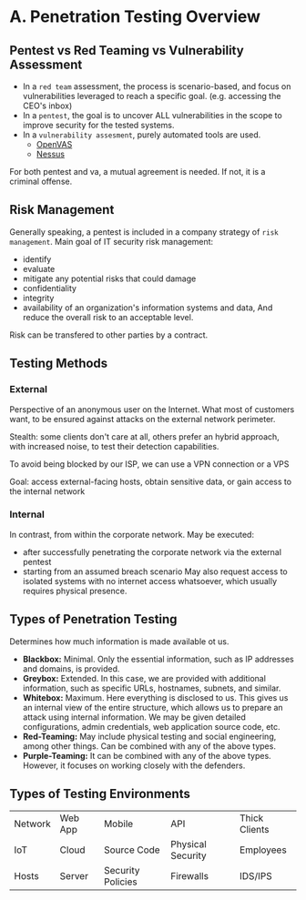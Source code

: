 # A. Penetration Testing Overview
## Pentest vs Red Teaming vs Vulnerability Assessment
* In a `red team` assessment, the process is scenario-based, and focus on vulnerabilities leveraged to reach a specific goal. (e.g. accessing the CEO's inbox)
* In a `pentest`, the goal is to uncover ALL vulnerabilities in the scope to improve security for the tested systems.
* In a `vulnerability assesment`, purely automated tools are used.
	* [OpenVAS](https://greenbone.github.io/docs/latest/background.html#architecture)
	* [Nessus](https://www.tenable.com/products/nessus)

For both pentest and va, a mutual agreement is needed. If not, it is a criminal offense.
## Risk Management
Generally speaking, a pentest is included in a company strategy of `risk management`.
Main goal of IT security risk management:
* identify
* evaluate
* mitigate
any potential risks that could damage
* confidentiality
* integrity
* availability
of an organization's information systems and data,
And reduce the overall risk to an acceptable level.

Risk can be transfered to other parties by a contract.
## Testing Methods
### External
Perspective of an anonymous user on the Internet. What most of customers want, to be ensured against attacks on the external network perimeter.

Stealth: some clients don't care at all, others prefer an hybrid approach, with increased noise, to test their detection capabilities.

To avoid being blocked by our ISP, we can use a VPN connection or a VPS

Goal: access external-facing hosts, obtain sensitive data, or gain access to the internal network
### Internal
In contrast, from within the corporate network. 
May be executed: 
- after successfully penetrating the corporate network via the external pentest
- starting from an assumed breach scenario
May also request access to isolated systems with no internet access whatsoever, which usually requires physical presence.
## Types of Penetration Testing
Determines how much information is made available ot us.

- **Blackbox:** Minimal. Only the essential information, such as IP addresses and domains, is provided.
- **Greybox:** Extended. In this case, we are provided with additional information, such as specific URLs, hostnames, subnets, and similar.
- **Whitebox:** Maximum. Here everything is disclosed to us. This gives us an internal view of the entire structure, which allows us to prepare an attack using internal information. We may be given detailed configurations, admin credentials, web application source code, etc.
- **Red-Teaming:** May include physical testing and social engineering, among other things. Can be combined with any of the above types.
- **Purple-Teaming:** It can be combined with any of the above types. However, it focuses on working closely with the defenders.
## Types of Testing Environments
|         |         |                   |                   |               |
| ------- | ------- | ----------------- | ----------------- | ------------- |
| Network | Web App | Mobile            | API               | Thick Clients |
| IoT     | Cloud   | Source Code       | Physical Security | Employees     |
| Hosts   | Server  | Security Policies | Firewalls         | IDS/IPS       |
